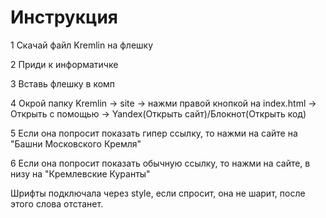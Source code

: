 # Инструкция
1 Скачай файл Kremlin на флешку

2 Приди к информатичке

3 Вставь флешку в комп

4 Окрой папку Kremlin -> site -> нажми правой кнопкой на index.html -> Открыть с помощью -> Yandex(Открыть сайт)/Блокнот(Открыть код)

5 Если она попросит показать гипер ссылку, то нажми на сайте на "Башни Московского Кремля"

6 Если она попросит показать обычную ссылку, то нажми на сайте, в низу на "Кремлевские Куранты"

Шрифты подключала через style, если спросит, она не шарит, после этого слова отстанет.
